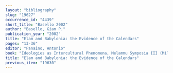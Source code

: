 ```yaml
---
layout: "bibliography"
slug: "19627"
occurrence_id: "4439"
short_title: "Basello 2002"
author: "Basello, Gian P."
publication_year: "2002"
title: "Elam and Babylonia: the Evidence of the Calendars"
pages: "13-36"
editor: "Panaino, Antonio"
book: "Ideologies as Intercultural Phenomena, Melammu Symposia III (Milano)"
title: "Elam and Babylonia: the Evidence of the Calendars"
previous_item: "19630"
---
```

